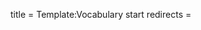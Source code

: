 title = Template:Vocabulary start
redirects =
>>>>

<div data-type="vocabulary-flashcards" data-children="string">
